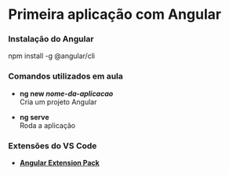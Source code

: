 # Primeira aplicação com Angular

### Instalação do Angular
npm install -g @angular/cli

### Comandos utilizados em aula
- <strong>ng new <i>nome-da-aplicacao</i></strong>
<br>Cria um projeto Angular

- <strong>ng serve</strong>
<br>Roda a aplicação

### Extensões do VS Code
- <strong>[Angular Extension Pack](https://marketplace.visualstudio.com/items?itemName=loiane.angular-extension-pack)</strong>
